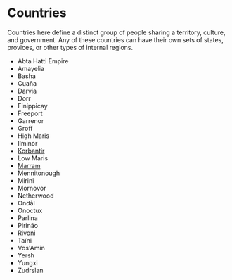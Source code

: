 # Countries

Countries here define a distinct group of people sharing a territory, culture, and government. Any of these countries can have their own sets of states, provices, or other types of internal regions.

* Abta Hatti Empire
* Amayelia
* Basha
* Cuaña
* Darvia
* Dorr
* Finippicay
* Freeport
* Garrenor
* Groff
* High Maris
* Ilminor
* [Korbantir](countries/korbantir.md)
* Low Maris
* [Marram](countries/marram.md)
* Mennitonough
* Mirini
* Mornovor
* Netherwood
* Ondål
* Onoctux
* Parlina
* Pirinão
* Rivoni
* Taïni
* Vos'Amin
* Yersh
* Yungxi
* Zudrslan
